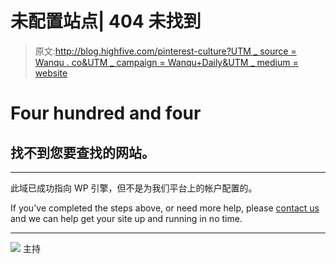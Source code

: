 # 未配置站点| 404 未找到

> 原文:[http://blog.highfive.com/pinterest-culture?UTM _ source = Wanqu . co&UTM _ campaign = Wanqu+Daily&UTM _ medium = website](http://blog.highfive.com/pinterest-culture?utm_source=wanqu.co&utm_campaign=Wanqu+Daily&utm_medium=website)

# Four hundred and four

## 找不到您要查找的网站。

* * *

此域已成功指向 WP 引擎，但不是为我们平台上的帐户配置的。

If you've completed the steps above, or need more help, please [contact us](https://my.wpengine.com/support) and we can help get your site up and running in no time.

* * *

[![](../Images/03e08e52a42056260e89668bdd6f6d2b.png)](https://www.wpengine.com) 主持